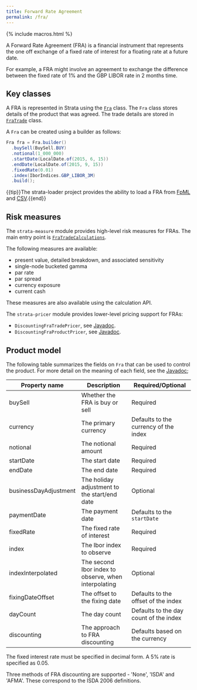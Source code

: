```yaml
---
title: Forward Rate Agreement
permalink: /fra/
---
```


{% include macros.html %}

A Forward Rate Agreement (FRA) is a financial instrument that represents the one off exchange of a fixed
rate of interest for a floating rate at a future date.

For example, a FRA might involve an agreement to exchange the difference between
the fixed rate of 1% and the GBP LIBOR rate in 2 months time.


## Key classes

A FRA is represented in Strata using the [`Fra`]({{site.baseurl}}/apidocs/com/opengamma/strata/product/fra/Fra.html) class.
The `Fra` class stores details of the product that was agreed.
The trade details are stored in [`FraTrade`]({{site.baseurl}}/apidocs/com/opengamma/strata/product/fra/FraTrade.html) class.

A `Fra` can be created using a builder as follows:

```java
Fra fra = Fra.builder()
  .buySell(BuySell.BUY)
  .notional(1_000_000)
  .startDate(LocalDate.of(2015, 6, 15))
  .endDate(LocalDate.of(2015, 9, 15))
  .fixedRate(0.01)
  .index(IborIndices.GBP_LIBOR_3M)
  .build();
```

{{tip}}The strata-loader project provides the ability to load a FRA
from [FpML]({{site.baseurl}}/fpml_loader) and [CSV]({{site.baseurl}}/trade_loader_fra).{{end}}


## Risk measures

The `strata-measure` module provides high-level risk measures for FRAs.
The main entry point is
[`FraTradeCalculations`]({{site.baseurl}}/apidocs/com/opengamma/strata/measure/fra/FraTradeCalculations.html).

The following measures are available:

* present value, detailed breakdown, and associated sensitivity
* single-node bucketed gamma
* par rate
* par spread
* currency exposure
* current cash

These measures are also available using the calculation API.

The `strata-pricer` module provides lower-level pricing support for FRAs:

* `DiscountingFraTradePricer`, see [Javadoc]({{site.baseurl}}/apidocs/com/opengamma/strata/pricer/fra/DiscountingFraTradePricer.html).
* `DiscountingFraProductPricer`, see [Javadoc]({{site.baseurl}}/apidocs/com/opengamma/strata/pricer/fra/DiscountingFraProductPricer.html).


## Product model

The following table summarizes the fields on `Fra` that can be used to control the product.
For more detail on the meaning of each field, see the
[Javadoc]({{site.baseurl}}/apidocs/com/opengamma/strata/product/fra/Fra.html);

| Property name     | Description | Required/Optional |
|-------------------|-------------|-------------------|
| buySell           | Whether the FRA is buy or sell | Required |
| currency          | The primary currency | Defaults to the currency of the index |
| notional          | The notional amount | Required |
| startDate         | The start date | Required |
| endDate           | The end date | Required |
| businessDayAdjustment | The holiday adjustment to the start/end date | Optional |
| paymentDate       | The payment date | Defaults to the `startDate` |
| fixedRate         | The fixed rate of interest | Required |
| index             | The Ibor index to observe | Required |
| indexInterpolated | The second Ibor index to observe, when interpolating | Optional |
| fixingDateOffset  | The offset to the fixing date | Defaults to the offset of the index |
| dayCount          | The day count | Defaults to the day count of the index |
| discounting       | The approach to FRA discounting | Defaults based on the currency |

The fixed interest rate must be specified in decimal form.
A 5% rate is specified as 0.05.

Three methods of FRA discounting are supported - 'None', 'ISDA' and 'AFMA'.
These correspond to the ISDA 2006 definitions.

